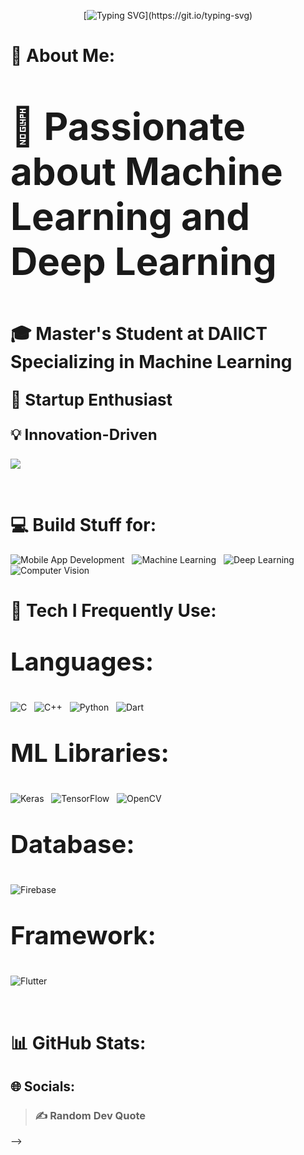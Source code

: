 
<div align="center">

[![Typing SVG](https://readme-typing-svg.demolab.com?font=Fira+Code&pause=1000&duration=2500&color=1FFF0F&center=true&width=600&size=30&lines=Hi+%2C+I+am+Palak+Bera.;I+love+coffee+more+than+tea.;ML%2C+DL%2C+Flutter+--+my+tech+BFFs!)](https://git.io/typing-svg)


</div>

# 💫 About Me:
 
<p style="font-size: 60px; font-weight: bold;">🚀 Passionate about <strong>Machine Learning</strong> and <strong>Deep Learning</strong></p>
<p style="font-size: 28px; font-weight: bold;">🎓 Master's Student at <strong>DAIICT</strong> Specializing in Machine Learning</p>
<p style="font-size: 26px; font-weight: bold;">🌱 Startup Enthusiast</p>
<p style="font-size: 24px; font-weight: bold;">💡 Innovation-Driven</p>

![](https://komarev.com/ghpvc/?username=Palak-Bera&color=red&style=flat)

&nbsp;
    
# 💻 Build Stuff for:


  ![Mobile App Development](https://img.shields.io/badge/Mobile%20App%20Development-6C464F?style=for-the-badge&logoWidth=10)  &nbsp;
  ![Machine Learning](https://img.shields.io/badge/Machine%20Learning-337CA0?style=for-the-badge&logoWidth=10) &nbsp;
  ![Deep Learning](https://img.shields.io/badge/Deep%20Learning-4D5382?style=for-the-badge&logoWidth=10)  &nbsp;
  ![Computer Vision](https://img.shields.io/badge/Computer%20Vision-D16014?style=for-the-badge&logoWidth=10)  



# 🔧 Tech I Frequently Use:

<p style="font-size: 40px; font-weight: bold;">Languages:</p>

![C](https://img.shields.io/badge/C-3D5A80?style=for-the-badge&logo=C&logoColor=white&logoWidth=10) &nbsp; 
![C++](https://img.shields.io/badge/C++-820263?style=for-the-badge&logo=C++&logoColor=white&logoWidth=10) &nbsp;
![Python](https://img.shields.io/badge/Python-939F5C?style=for-the-badge&logo=Python&logoColor=white&logoWidth=10) &nbsp; 
![Dart](https://img.shields.io/badge/Dart-%230175C2?style=for-the-badge&logo=dart&logoColor=white&logoWidth=10)


<p style="font-size: 40px; font-weight: bold;">ML Libraries:</p>


![Keras](https://img.shields.io/badge/Keras-EC4140?style=for-the-badge&logo=keras&logoColor=white&logoWidth=10)  &nbsp;
![TensorFlow](https://img.shields.io/badge/TensorFlow-%23FF6F00?style=for-the-badge&logo=tensorflow&logoColor=white&logoWidth=10) &nbsp;
![OpenCV](https://img.shields.io/badge/OpenCV-%230D0D0D?style=for-the-badge&logo=opencv&logoColor=white&logoWidth=10)


<p style="font-size: 40px; font-weight: bold;">Database:</p>

![Firebase](https://img.shields.io/badge/Firebase-%23333?style=for-the-badge&logo=firebase&logoColor=white&logoWidth=10)

<p style="font-size: 40px; font-weight: bold;">Framework:</p>

![Flutter](https://img.shields.io/badge/Flutter-%234D8CFF?style=for-the-badge&logo=flutter&logoColor=white&logoWidth=10)


&nbsp;


# 📊 GitHub Stats:
<div align="center" id="stats"> 
 
</div>



## 🌐 Socials:
<!--[![Instagram](https://img.shields.io/badge/Instagram-%23E4405F.svg?logo=Instagram&logoColor=white)](https://instagram.com/dhruvkjain) [![LinkedIn](https://img.shields.io/badge/LinkedIn-%230077B5.svg?logo=linkedin&logoColor=white)](https://linkedin.com/in/dhruvkjain) [![X](https://img.shields.io/badge/X-black.svg?logo=X&logoColor=white)](https://x.com/dhruvkjain) 

---
<!-- ### 🔝 Top Contributed Repo
![](https://github-contributor-stats.vercel.app/api?username=dhruvkjain&limit=5&theme=tokyonight&combine_all_yearly_contributions=true) -->

> ### ✍️ Random Dev Quote


> <!--### 😂 Random Dev Meme
> <img src='https://randommeme-five.vercel.app/' style="height: 400px;"/>-->

<!-- Proudly created with GPRM ( https://gprm.itsvg.in ) --> -->

